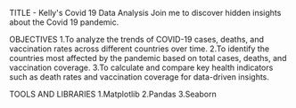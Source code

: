 TITLE - Kelly's Covid 19 Data Analysis
Join me to discover hidden insights about the Covid 19 pandemic.

OBJECTIVES
 1.To analyze the trends of COVID-19 cases, deaths, and vaccination rates across different countries over time.
 2.To identify the countries most affected by the pandemic based on total cases, deaths, and vaccination coverage.
 3.To calculate and compare key health indicators such as death rates and vaccination coverage for data-driven insights.

TOOLS AND LIBRARIES
  1.Matplotlib
  2.Pandas
  3.Seaborn
  
